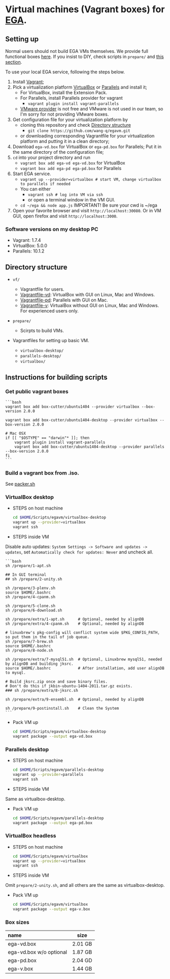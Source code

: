 # Virtual machines (Vagrant boxes) for [EGA](http://ega.nju.edu.cn).

## Setting up

Normal users should not build EGA VMs themselves. We provide full functional boxes [here](http://ega.nju.edu.cn/download). If you insist to DIY, check scripts in `prepare/` and [this section](#instructions-for-building-scripts).

To use your local EGA service, following the steps below.

1. Install [Vagrant](https://www.vagrantup.com/downloads.html);
2. Pick a virtualization platform [VirtualBox](https://www.virtualbox.org/wiki/Downloads) or [Parallels](http://www.parallels.com/products/desktop/) and install it;
    + For VirtualBox, install the Extension Pack.
    + For Parallels, install Parallels provider for vagrant
        - `vagrant plugin install vagrant-parallels`
    + [VMware provider](http://www.vagrantup.com/vmware) is not free and VMware is not used in our team, so I'm sorry for not providing VMware boxes.
3. Get configuration file for your virtualization platform by
    + cloning this repository and check [Directory structure](#directory-structure)
        - `git clone https://github.com/wang-q/egavm.git`
    + or downloading corresponding Vagrantfile for your virtualization platform and putting it in a clean directory;
4. Download `ega-vd.box` for VirtualBox or `ega-pd.box` for Parallels; Put it in the same directory of the configuration file;
5. `cd` into your project directory and run
    + `vagrant box add ega-vd ega-vd.box` for VirtualBox
    + `vagrant box add ega-pd ega-pd.box` for Parallels
6. Start EGA service.
    + `vagrant up --provider=virtualbox # start VM, change virtualbox to parallels if needed`
    + You can either 
        - `vagrant ssh # log into VM via ssh`
        - or open a terminal window in the VM GUI.
    + `cd ~/ega && node app.js` IMPORTANT! Be sure your cwd is ~/ega
7. Open your favorite browser and visit `http://localhost:30080`. Or in VM GUI, open firefox and visit `http://localhost:3000`.

### Software versions on my desktop PC

* Vagrant: 1.7.4
* VirtualBox: 5.0.0
* Parallels: 10.1.2

## Directory structure

* `vf/`
    + Vagrantfile for users.
    + [Vagrantfile-vd](vf/Vagrantfile-vd): VirtualBox with GUI on Linux, Mac and Windows.
    + [Vagrantfile-pd](vf/Vagrantfile-pd): Parallels with GUI on Mac.
    + [Vagrantfile-v](vf/Vagrantfile-v): VirtualBox without GUI on Linux, Mac and Windows. For experienced users only.

* `prepare/`
    + Scirpts to build VMs.

* Vagrantfiles for setting up basic VM.
    + `virtualbox-desktop/`
    + `parallels-desktop/`
    + `virtualbox/`

## Instructions for building scripts

### Get public vagrant boxes

    ```bash
    vagrant box add box-cutter/ubuntu1404 --provider virtualbox --box-version 2.0.0
    
    vagrant box add box-cutter/ubuntu1404-desktop --provider virtualbox --box-version 2.0.0
    
    # Mac OSX
    if [[ "$OSTYPE" == "darwin"* ]]; then
        vagrant plugin install vagrant-parallels
        vagrant box add box-cutter/ubuntu1404-desktop --provider parallels --box-version 2.0.0
    fi
    ```

### Build a vagrant box from .iso.

See [packer.sh](prepare/packer.sh)

### VirtualBox desktop

* STEPS on host machine

    ```bash
    cd $HOME/Scripts/egavm/virtualbox-desktop
    vagrant up --provider=virtualbox
    vagrant ssh
    ```

* STEPS inside VM

Disable auto updates: `System Settings -> Software and updates -> updates`, set `Automatically check for updates: Never` and uncheck all.

    ```bash
    sh /prepare/1-apt.sh
    
    ## In GUI terminal
    ## sh /prepare/2-unity.sh
    
    sh /prepare/3-plenv.sh
    source $HOME/.bashrc
    sh /prepare/4-cpanm.sh
    
    sh /prepare/5-clone.sh
    sh /prepare/6-download.sh
    
    sh /prepare/extra/1-apt.sh      # Optional, needed by alignDB
    sh /prepare/extra/4-cpanm.sh    # Optional, needed by alignDB
    
    # linuxbrew's pkg-config will conflict system wide $PKG_CONFIG_PATH, so put them in the tail of job queue. 
    sh /prepare/7-brew.sh
    source $HOME/.bashrc
    sh /prepare/8-node.sh
    
    sh /prepare/extra/7-mysql51.sh  # Optional, Linuxbrew mysql51, needed by alignDB and building jksrc.
    source $HOME/.bashrc            # After installation, add user alignDB to mysql.
    
    # Build jksrc.zip once and save binary files.
    # Don't do this if jkbin-ubuntu-1404-2011.tar.gz exists.
    ### sh /prepare/extra/8-jksrc.sh

    sh /prepare/extra/9-ensembl.sh  # Optional, needed by alignDB

    sh /prepare/9-postinstall.sh    # Clean the System
    ```

* Pack VM up

    ```bash
    cd $HOME/Scripts/egavm/virtualbox-desktop
    vagrant package --output ega-vd.box
    ```

### Parallels desktop

* STEPS on host machine

    ```bash
    cd $HOME/Scripts/egavm/parallels-desktop
    vagrant up --provider=parallels
    vagrant ssh
    ```

* STEPS inside VM

Same as virtualbox-desktop.

* Pack VM up

    ```bash
    cd $HOME/Scripts/egavm/parallels-desktop
    vagrant package --output ega-pd.box
    ```

### VirtualBox headless

* STEPS on host machine

    ```bash
    cd $HOME/Scripts/egavm/virtualbox
    vagrant up --provider=virtualbox
    vagrant ssh
    ```

* STEPS inside VM

Omit `prepare/2-unity.sh`, and all others are the same as virtualbox-desktop.

* Pack VM up
    
    ```bash
    cd $HOME/Scripts/egavm/virtualbox
    vagrant package --output ega-v.box
    ```

### Box sizes

| name                    | size             |
| :-------------          | :--------------: |
| ega-vd.box              | 2.01 GB          |
| ega-vd.box w/o optional | 1.87 GB          |
| ega-pd.box              | 2.04 GD          |
| ega-v.box               | 1.44 GB          |
